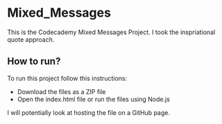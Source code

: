 # Mixed_Messages
This is the Codecademy Mixed Messages Project. I took the inspriational quote approach.

## How to run?
To run this project follow this instructions:

* Download the files as a ZIP file
* Open the index.html file or run the files using Node.js

I will potentially look at hosting the file on a GitHub page.

